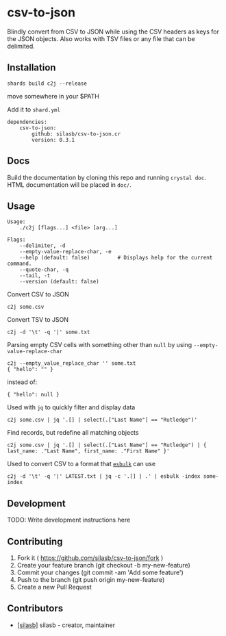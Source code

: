 # csv-to-json

Blindly convert from CSV to JSON while using the CSV headers as keys for the JSON objects.
Also works with TSV files or any file that can be delimited.

## Installation

	shards build c2j --release

move somewhere in your $PATH

Add it to `shard.yml`

	dependencies:
		csv-to-json:
			github: silasb/csv-to-json.cr
			version: 0.3.1

## Docs

Build the documentation by cloning this repo and running `crystal doc`. HTML documentation will be placed in `doc/`.

## Usage

	Usage:
		./c2j [flags...] <file> [arg...]

	Flags:
	    --delimiter, -d
	    --empty-value-replace-char, -e
	    --help (default: false)         # Displays help for the current command.
	    --quote-char, -q
	    --tail, -t
	    --version (default: false)

Convert CSV to JSON

	c2j some.csv

Convert TSV to JSON

	c2j -d '\t' -q '|' some.txt

Parsing empty CSV cells with something other than `null` by using `--empty-value-replace-char`

	c2j --empty_value_replace_char '' some.txt
	{ "hello": "" }

instead of:

	{ "hello": null }

Used with `jq` to quickly filter and display data

	c2j some.csv | jq '.[] | select(.["Last Name"] == "Rutledge")'

Find records, but redefine all matching objects

	c2j some.csv | jq '.[] | select(.["Last Name"] == "Rutledge") | { last_name: ."Last Name", first_name: ."First Name" }'

Used to convert CSV to a format that [`esbulk`](https://github.com/miku/esbulk) can use

	c2j -d '\t' -q '|' LATEST.txt | jq -c '.[] | .' | esbulk -index some-index

## Development

TODO: Write development instructions here

## Contributing

1. Fork it ( https://github.com/silasb/csv-to-json/fork )
2. Create your feature branch (git checkout -b my-new-feature)
3. Commit your changes (git commit -am 'Add some feature')
4. Push to the branch (git push origin my-new-feature)
5. Create a new Pull Request

## Contributors

- [[silasb]](https://github.com/silasb) silasb - creator, maintainer
